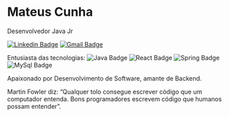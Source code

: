 # Mateus Cunha 

Desenvolvedor Java Jr

[![Linkedin Badge](https://img.shields.io/badge/LinkedIn-0077B5?style=for-the-badge&logo=linkedin&logoColor=white//www.linkedin.com/in/cunhadev/)](https://www.linkedin.com/in/cunhadev/) 
[![Gmail Badge](https://img.shields.io/badge/Gmail-D14836?style=for-the-badge&logo=gmail&logoColor=white&link=mailto:dev.mateuscunha@gmail.com)](mailto:dev.mateuscunha@gmail.com)

Entusiasta das tecnologias:
![Java Badge](https://img.shields.io/badge/Java-ED8B00?style=for-the-badge&logo=java&logoColor=white)   ![React Badge](https://img.shields.io/badge/React-20232A?style=for-the-badge&logo=react&logoColor=61DAFB)
![Spring Badge](https://img.shields.io/badge/Spring-6DB33F?style=for-the-badge&logo=spring&logoColor=white)  ![MySql Badge](https://img.shields.io/badge/MySQL-00000F?style=for-the-badge&logo=mysql&logoColor=white) 


Apaixonado por Desenvolvimento de Software, amante de Backend.

Martin Fowler diz:
“Qualquer tolo consegue escrever código que um computador entenda. Bons programadores escrevem código que humanos possam entender”.

